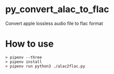 # py_convert_alac_to_flac
Convert apple lossless audio file to flac format

# How to use

```
> pipenv --three
> pipenv install
> pipenv run python3 ./alac2flac.py
```
